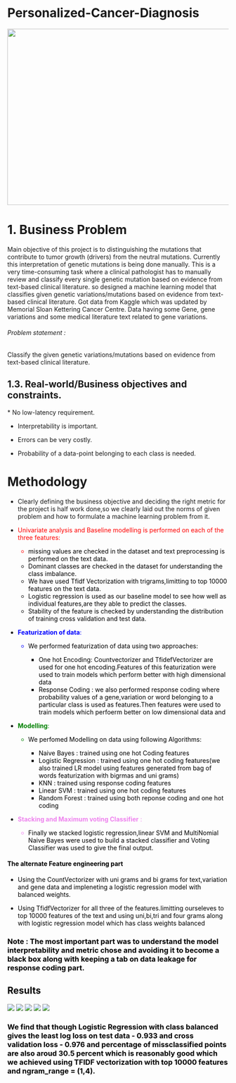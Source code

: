 # Personalized-Cancer-Diagnosis

<img src = https://www.healtheuropa.eu/wp-content/uploads/2019/06/4X-image-768x432.jpg height = '400' width ='800'>

<h1>1. Business Problem</h1>
<p>Main objective of this project is to distinguishing the mutations that contribute to tumor growth (drivers) from the neutral mutations. Currently this interpretation of genetic mutations is being done manually. This is a very time-consuming task where a clinical pathologist has to manually review and classify every single genetic mutation based on evidence from text-based clinical literature. so designed a machine learning model that classifies given genetic variations/mutations based on evidence from text-based clinical literature. Got data from Kaggle which was updated by Memorial Sloan Kettering Cancer Centre. Data having some Gene, gene variations and some medical literature text related to gene variations.</p>

<h6> Problem statement : </h6>
<p> Classify the given genetic variations/mutations based on evidence from text-based clinical literature. </p>

<h2>1.3. Real-world/Business objectives and constraints.</h2>
* No low-latency requirement.

* Interpretability is important.

* Errors can be very costly.

* Probability of a data-point belonging to each class is needed.

# Methodology


- Clearly defining the business objective and deciding the right metric for the project is half work done,so we clearly laid out the norms of given problem and how to formulate a machine learning problem from it.


- <font color = 'red'>Univariate analysis and Baseline modelling  is performed on each of the three features:
    
    - <font color = 'black'> missing values are checked in the dataset and text preprocessing is performed on the text data.
    - Dominant classes are checked in the dataset for understanding the class imbalance.
    - We have used Tfidf Vectorization with trigrams,limitting to top 10000 features on the text data.
    - Logistic regression is used as our baseline model to see how well as individual features,are they able to predict the classes.
    - Stability of the feature is checked by understanding the distribution of training cross validation and test data.
    

- <font color = 'blue'>__Featurization of data__:
    - <font color = 'black'> We performed featurization of data using two approaches:
        - One hot Encoding: Countvectorizer and TfidefVectorizer are used for one hot encoding.Features of this featurization were used to train models which perform better with high dimensional data
        - Response Coding : we also performed response coding where probability values of a gene,variation or word
            belonging to a particular class is used as features.Then features were used to train models which perfoerm better on low dimensional data and 
    
    
- <font color = 'green' > __Modelling__:
    - <font color = 'black'> We perfomed Modelling on data using following Algorithms:
        - Naive Bayes : trained using one hot Coding features
        - Logistic Regression : trained using one hot coding features(we also trained LR model using features generated from bag of words featurization with bigrmas and uni grams)
        - KNN : trained using response coding features
        - Linear SVM : trained using one hot coding features
        - Random Forest : trained using both reponse coding and one hot coding
    
    
 
- <font color = 'violet'> __Stacking and Maximum voting Classifier__ :
    - <font color = 'black'>Finally we stacked logistic regression,linear SVM and MultiNomial Naive Bayes were used to build a stacked classifier
    and Voting Classifier was used to give the final output.
    
    
    
    
#### The alternate Feature engineering part

- Using the CountVectorizer with uni grams and bi grams for text,variation and gene data and impleneting a logistic regression model with balanced weights.

- Using TfidfVectorizer for all three of the features.limitting ourseleves to top 10000 features of the text and using uni,bi,tri and four grams along with logistic regression model which has class weights balanced
    
### Note : The most important part was to understand the model interpretability and metric chose and avoiding it to become a black box along with keeping a tab on data leakage for response coding part.
            
## Results 
<img src = https://github.com/yatscool007/Personalized-Cancer-Diagnosis/blob/master/New%20folder/Capture1.PNG>
<img src = https://github.com/yatscool007/Personalized-Cancer-Diagnosis/blob/master/New%20folder/Capture2.PNG>
<img src = https://github.com/yatscool007/Personalized-Cancer-Diagnosis/blob/master/New%20folder/Capture3.PNG>
<img src = https://github.com/yatscool007/Personalized-Cancer-Diagnosis/blob/master/New%20folder/Capture4.PNG>
<img src = https://github.com/yatscool007/Personalized-Cancer-Diagnosis/blob/master/New%20folder/Capture5.PNG>

### We find that though Logistic Regression with class balanced gives the least log loss on test data - 0.933 and cross validation loss - 0.976 and percentage of missclassified points are also aroud 30.5 percent which is reasonably good which we achieved using TFIDF vectorization with top 10000 features and ngram_range = (1,4).

